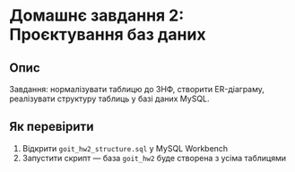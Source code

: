 # Домашнє завдання 2: Проєктування баз даних

## Опис
Завдання: нормалізувати таблицю до 3НФ, створити ER-діаграму, реалізувати структуру таблиць у базі даних MySQL.



## Як перевірити
1. Відкрити `goit_hw2_structure.sql` у MySQL Workbench
2. Запустити скрипт — база `goit_hw2` буде створена з усіма таблицями
